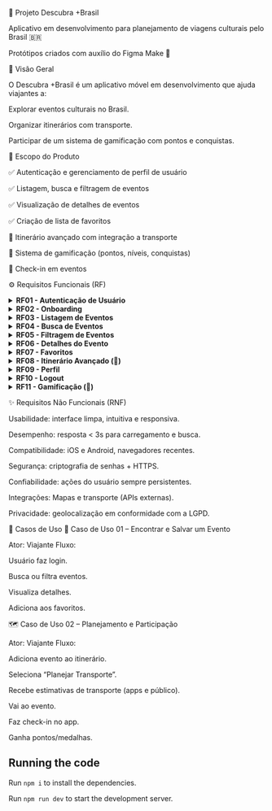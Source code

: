 
 📱 Projeto Descubra +Brasil

Aplicativo em desenvolvimento para planejamento de viagens culturais pelo Brasil 🇧🇷

Protótipos criados com auxílio do Figma Make 🎨

🚀 Visão Geral

O Descubra +Brasil é um aplicativo móvel em desenvolvimento que ajuda viajantes a:

Explorar eventos culturais no Brasil.

Organizar itinerários com transporte.

Participar de um sistema de gamificação com pontos e conquistas.

🎯 Escopo do Produto

✅ Autenticação e gerenciamento de perfil de usuário

✅ Listagem, busca e filtragem de eventos

✅ Visualização de detalhes de eventos

✅ Criação de lista de favoritos

🚧 Itinerário avançado com integração a transporte

🚧 Sistema de gamificação (pontos, níveis, conquistas)

🚧 Check-in em eventos

⚙️ Requisitos Funcionais (RF)
<details> <summary><b>RF01 - Autenticação de Usuário</b></summary> Permitir login com E-mail e Senha, com recuperação e cadastro. </details> <details> <summary><b>RF02 - Onboarding</b></summary> Telas introdutórias após o primeiro login. </details> <details> <summary><b>RF03 - Listagem de Eventos</b></summary> Lista de eventos em destaque (imagem, nome, datas, localização). </details> <details> <summary><b>RF04 - Busca de Eventos</b></summary> Campo de busca textual com filtro dinâmico. </details> <details> <summary><b>RF05 - Filtragem de Eventos</b></summary> Filtros avançados por Categorias, Regiões e Período (Mês). </details> <details> <summary><b>RF06 - Detalhes do Evento</b></summary> Exibir descrição, categoria e informações adicionais. </details> <details> <summary><b>RF07 - Favoritos</b></summary> Marcar/desmarcar eventos como favoritos. </details> <details> <summary><b>RF08 - Itinerário Avançado (🚧)</b></summary> - Integração com apps de transporte (Uber, 99). - Informações de transporte público. - Salvar transporte preferido. </details> <details> <summary><b>RF09 - Perfil</b></summary> Tela com dados, estatísticas e configurações. </details> <details> <summary><b>RF10 - Logout</b></summary> Sair da conta de forma segura. </details> <details> <summary><b>RF11 - Gamificação (🚧)</b></summary> - Pontos de Cultura (PC) - Medalhas e conquistas - Check-in via geolocalização </details>

✨ Requisitos Não Funcionais (RNF)

Usabilidade: interface limpa, intuitiva e responsiva.

Desempenho: resposta < 3s para carregamento e busca.

Compatibilidade: iOS e Android, navegadores recentes.

Segurança: criptografia de senhas + HTTPS.

Confiabilidade: ações do usuário sempre persistentes.

Integrações: Mapas e transporte (APIs externas).

Privacidade: geolocalização em conformidade com a LGPD.

🚶 Casos de Uso
🔎 Caso de Uso 01 – Encontrar e Salvar um Evento

Ator: Viajante
Fluxo:

Usuário faz login.

Busca ou filtra eventos.

Visualiza detalhes.

Adiciona aos favoritos.

🗺️ Caso de Uso 02 – Planejamento e Participação

Ator: Viajante
Fluxo:

Adiciona evento ao itinerário.

Seleciona “Planejar Transporte”.

Recebe estimativas de transporte (apps e público).

Vai ao evento.

Faz check-in no app.

Ganha pontos/medalhas.

  ## Running the code

  Run `npm i` to install the dependencies.

  Run `npm run dev` to start the development server.
  

